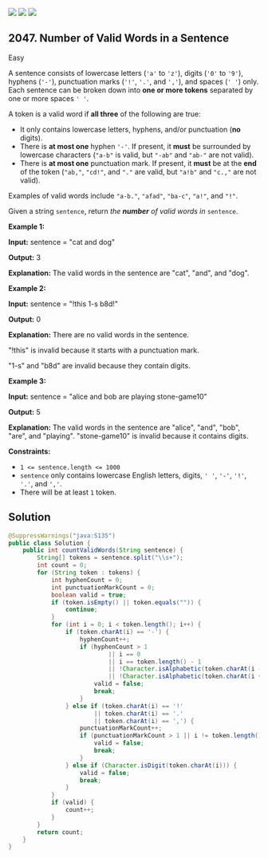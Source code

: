 [![](https://img.shields.io/github/stars/javadev/LeetCode-in-Java?label=Stars&style=flat-square)](https://github.com/javadev/LeetCode-in-Java)
[![](https://img.shields.io/github/forks/javadev/LeetCode-in-Java?label=Fork%20me%20on%20GitHub%20&style=flat-square)](https://github.com/javadev/LeetCode-in-Java/fork)
[![](https://img.shields.io/badge/-LeetCode%20in%20Kotlin-blue?style=flat-square)](https://github.com/javadev/LeetCode-in-Kotlin)

## 2047\. Number of Valid Words in a Sentence

Easy

A sentence consists of lowercase letters (`'a'` to `'z'`), digits (`'0'` to `'9'`), hyphens (`'-'`), punctuation marks (`'!'`, `'.'`, and `','`), and spaces (`' '`) only. Each sentence can be broken down into **one or more tokens** separated by one or more spaces `' '`.

A token is a valid word if **all three** of the following are true:

*   It only contains lowercase letters, hyphens, and/or punctuation (**no** digits).
*   There is **at most one** hyphen `'-'`. If present, it **must** be surrounded by lowercase characters (`"a-b"` is valid, but `"-ab"` and `"ab-"` are not valid).
*   There is **at most one** punctuation mark. If present, it **must** be at the **end** of the token (`"ab,"`, `"cd!"`, and `"."` are valid, but `"a!b"` and `"c.,"` are not valid).

Examples of valid words include `"a-b."`, `"afad"`, `"ba-c"`, `"a!"`, and `"!"`.

Given a string `sentence`, return _the **number** of valid words in_ `sentence`.

**Example 1:**

**Input:** sentence = "cat and dog"

**Output:** 3

**Explanation:** The valid words in the sentence are "cat", "and", and "dog".

**Example 2:**

**Input:** sentence = "!this 1-s b8d!"

**Output:** 0

**Explanation:** There are no valid words in the sentence. 

"!this" is invalid because it starts with a punctuation mark. 

"1-s" and "b8d" are invalid because they contain digits.

**Example 3:**

**Input:** sentence = "alice and bob are playing stone-game10"

**Output:** 5

**Explanation:** The valid words in the sentence are "alice", "and", "bob", "are", and "playing". "stone-game10" is invalid because it contains digits.

**Constraints:**

*   `1 <= sentence.length <= 1000`
*   `sentence` only contains lowercase English letters, digits, `' '`, `'-'`, `'!'`, `'.'`, and `','`.
*   There will be at least `1` token.

## Solution

```java
@SuppressWarnings("java:S135")
public class Solution {
    public int countValidWords(String sentence) {
        String[] tokens = sentence.split("\\s+");
        int count = 0;
        for (String token : tokens) {
            int hyphenCount = 0;
            int punctuationMarkCount = 0;
            boolean valid = true;
            if (token.isEmpty() || token.equals("")) {
                continue;
            }
            for (int i = 0; i < token.length(); i++) {
                if (token.charAt(i) == '-') {
                    hyphenCount++;
                    if (hyphenCount > 1
                            || i == 0
                            || i == token.length() - 1
                            || !Character.isAlphabetic(token.charAt(i - 1))
                            || !Character.isAlphabetic(token.charAt(i + 1))) {
                        valid = false;
                        break;
                    }
                } else if (token.charAt(i) == '!'
                        || token.charAt(i) == '.'
                        || token.charAt(i) == ',') {
                    punctuationMarkCount++;
                    if (punctuationMarkCount > 1 || i != token.length() - 1) {
                        valid = false;
                        break;
                    }
                } else if (Character.isDigit(token.charAt(i))) {
                    valid = false;
                    break;
                }
            }
            if (valid) {
                count++;
            }
        }
        return count;
    }
}
```